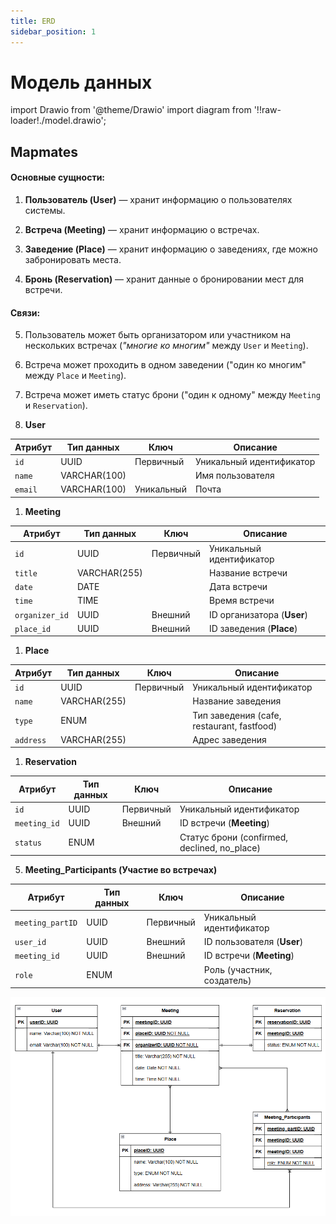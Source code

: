 ```yaml
---
title: ERD
sidebar_position: 1
---
```


# Модель данных

import Drawio from '@theme/Drawio'
import diagram from '!!raw-loader!./model.drawio';

<Drawio content={diagram} editable={false} />


## Mapmates

#### Основные сущности:

1. **Пользователь (User)** — хранит информацию о пользователях системы.

2. **Встреча (Meeting)** — хранит информацию о встречах.

3. **Заведение (Place)** — хранит информацию о заведениях, где можно забронировать места.

4. **Бронь (Reservation)** — хранит данные о бронировании мест для встречи.



#### Связи:

5. Пользователь может быть организатором или участником на нескольких встречах (*"многие ко многим"* между `User` и `Meeting`).

6. Встреча может проходить в одном заведении ("один ко многим" между `Place` и `Meeting`).

7. Встреча может иметь статус брони ("один к одному" между `Meeting` и `Reservation`).



8. **User**

|Атрибут|Тип данных|Ключ|Описание|
|-|-|-|-|
|`id`|UUID|Первичный|Уникальный идентификатор|
|`name`|VARCHAR(100)||Имя пользователя|
|`email`|VARCHAR(100)|Уникальный|Почта|

1. **Meeting**

|Атрибут|Тип данных|Ключ|Описание|
|-|-|-|-|
|`id`|UUID|Первичный|Уникальный идентификатор|
|`title`|VARCHAR(255)||Название встречи|
|`date`|DATE||Дата встречи|
|`time`|TIME||Время встречи|
|`organizer_id`|UUID|Внешний|ID организатора (**User**)|
|`place_id`|UUID|Внешний|ID заведения (**Place**)|

1. **Place**

|Атрибут|Тип данных|Ключ|Описание|
|-|-|-|-|
|`id`|UUID|Первичный|Уникальный идентификатор|
|`name`|VARCHAR(255)||Название заведения|
|`type`|ENUM||Тип заведения (cafe, restaurant, fastfood)|
|`address`|VARCHAR(255)||Адрес заведения|

1. **Reservation**

|Атрибут|Тип данных|Ключ|Описание|
|-|-|-|-|
|`id`|UUID|Первичный|Уникальный идентификатор|
|`meeting_id`|UUID|Внешний|ID встречи (**Meeting**)|
|`status`|ENUM||Статус брони (confirmed, declined, no_place)|

5.  **Meeting_Participants (Участие во встречах)**

|Атрибут|Тип данных|Ключ|Описание|
|-|-|-|-|
|`meeting_partID`|UUID|Первичный|Уникальный идентификатор|
|`user_id`|UUID|Внешний|ID пользователя (**User**)|
|`meeting_id`|UUID|Внешний|ID встречи (**Meeting**)|
|`role`|ENUM||Роль (участник, создатель)|

![DB](db.png)